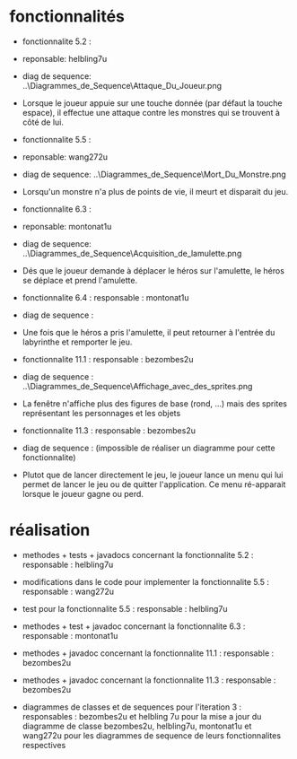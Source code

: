 # fonctionnalités

- fonctionnalite 5.2 :
- reponsable: helbling7u
- diag de sequence: ..\Diagrammes_de_Sequence\Attaque_Du_Joueur.png
- Lorsque le joueur appuie sur une touche donnée (par défaut la touche espace), il effectue une attaque contre les monstres qui se trouvent à côté de lui.

- fonctionnalite 5.5 :
- reponsable: wang272u
- diag de sequence: ..\Diagrammes_de_Sequence\Mort_Du_Monstre.png
- Lorsqu'un monstre n'a plus de points de vie, il meurt et disparait du jeu.

- fonctionnalite 6.3 : 
- reponsable: montonat1u
- diag de sequence: ..\Diagrammes_de_Sequence\Acquisition_de_lamulette.png
- Dés que le joueur demande à déplacer le héros sur l'amulette, le héros se déplace et
prend l'amulette.

- fonctionnalite 6.4 :
responsable : montonat1u
- diag de sequence :
- Une fois que le héros a pris l'amulette, il peut retourner à l'entrée du labyrinthe et
remporter le jeu.

- fonctionnalite 11.1 :
responsable : bezombes2u
- diag de sequence : ..\Diagrammes_de_Sequence\Affichage_avec_des_sprites.png
- La fenêtre n'affiche plus des figures de base (rond, ...) mais des sprites représentant
les personnages et les objets

- fonctionnalite 11.3 :
responsable : bezombes2u
- diag de sequence : (impossible de réaliser un diagramme pour cette fonctionnalite)
- Plutot que de lancer directement le jeu, le joueur lance un menu qui lui permet de
lancer le jeu ou de quitter l'application. Ce menu ré-apparait lorsque le joueur gagne
ou perd.

# réalisation

- methodes + tests + javadocs concernant la fonctionnalite 5.2 :
responsable : helbling7u

- modifications dans le code pour implementer la fonctionnalite 5.5 :
responsable : wang272u

- test pour la fonctionnalite 5.5 :
responsable : helbling7u

- methodes + test + javadoc concernant la fonctionnalite 6.3 :
responsable : montonat1u

- methodes + javadoc concernant la fonctionnalite 11.1 :
responsable : bezombes2u

- methodes + javadoc concernant la fonctionnalite 11.3 :
responsable : bezombes2u


- diagrammes de classes et de sequences pour l'iteration 3 :
responsables :
bezombes2u et helbling 7u pour la mise a jour du diagramme de classe
bezombes2u, helbling7u, montonat1u et wang272u pour les diagrammes de sequence de leurs fonctionnalites respectives


